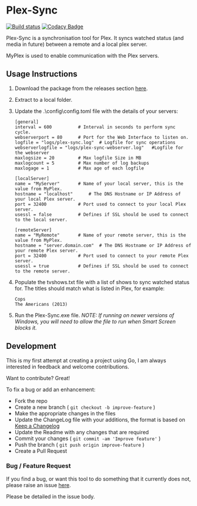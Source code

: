 # Plex-Sync

[![Build status](https://ci.appveyor.com/api/projects/status/bkv4g7crykq7ibc2/branch/master?svg=true)](https://ci.appveyor.com/project/danstis/plex-sync/branch/master)
[![Codacy Badge](https://api.codacy.com/project/badge/Grade/544fa06319c1471c8d6b0ef5589e4f30)](https://www.codacy.com/app/danstis/Plex-Sync?utm_source=github.com&amp;utm_medium=referral&amp;utm_content=danstis/Plex-Sync&amp;utm_campaign=Badge_Grade)

Plex-Sync is a synchronisation tool for Plex. It syncs watched status (and media in future) between a remote and a local plex server.

MyPlex is used to enable communication with the Plex servers.

## Usage Instructions

1. Download the package from the releases section [here](https://github.com/danstis/Plex-Sync/releases).
1. Extract to a local folder.
1. Update the .\config\config.toml file with the details of your servers:

	```
	[general]
	interval = 600 			# Interval in seconds to perform sync cycle.
	webserverport = 80		# Port for the Web Interface to listen on.
	logfile = "logs/plex-sync.log" 	# Logfile for sync operations
	webserverlogfile = "logs/plex-sync-webserver.log" 	#Logfile for the webserver
	maxlogsize = 20 		# Max logfile Size in MB
	maxlogcount = 5 		# Max number of log backups
	maxlogage = 1 			# Max age of each logfile

	[localServer]
	name = "MyServer"		# Name of your local server, this is the value from MyPlex.
	hostname = "localhost"		# The DNS Hostname or IP Address of your local Plex server.
	port = 32400			# Port used to connect to your local Plex server.
	usessl = false			# Defines if SSL should be used to connect to the local server.

	[remoteServer]
	name = "MyRemote"		# Name of your remote server, this is the value from MyPlex.
	hostname = "server.domain.com"	# The DNS Hostname or IP Address of your remote Plex server.
	port = 32400 			# Port used to connect to your remote Plex server.
	usessl = true			# Defines if SSL should be used to connect to the remote server.

	```
1. Populate the tvshows.txt file with a list of shows to sync watched status for. The titles should match what is listed in Plex, for example:
	```
	Cops
	The Americans (2013)
	```
1. Run the Plex-Sync.exe file. *NOTE: If running on newer versions of Windows, you will need to allow the file to run when Smart Screen blocks it.*

## Development

This is my first attempt at creating a project using Go, I am always interested in feedback and welcome contributions.

Want to contribute? Great!

To fix a bug or add an enhancement:

* Fork the repo
* Create a new branch ( `git checkout -b improve-feature` )
* Make the appropriate changes in the files
* Update the ChangeLog file with your additions, the format is based on [Keep a Changelog](http://keepachangelog.com/)
* Update the Readme with any changes that are required
* Commit your changes ( `git commit -am 'Improve feature'` )
* Push the branch ( `git push origin improve-feature` )
* Create a Pull Request

### Bug / Feature Request

If you find a bug, or want this tool to do something that it currently does not, please raise an issue [here](https://github.com/danstis/Plex-Sync/issues).

Please be detailed in the issue body.
